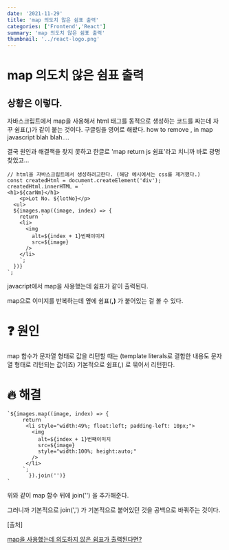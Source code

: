 ```yaml
---
date: '2021-11-29'
title: 'map 의도치 않은 쉼표 출력'
categories: ['Frontend','React']
summary: 'map 의도치 않은 쉼표 출력'
thumbnail: '../react-logo.png'
---
```


# map 의도치 않은 쉼표 출력


## 상황은 이렇다.

자바스크립트에서 map을 사용해서 html 태그를 동적으로 생성하는 코드를 짜는데 자꾸 쉼표(,)가 같이 붙는 것이다. 구글링을 영어로 해봤다. how to remove , in map javascript blah blah....

결국 원인과 해결책을 찾지 못하고 한글로 'map return js 쉼표'라고 치니까 바로 광명 찾았고...

```tsx
// html을 자바스크립트에서 생성하려고한다. (해당 예시에서는 css를 제거했다.)
const createdHtml = document.createElement('div');
createdHtml.innerHTML = `
<h1>${carNm}</h1>
	<p>Lot No. ${lotNo}</p>
  <ul>
  ${images.map((image, index) => {
    return `
    <li>
      <img
        alt=${index + 1}번째이미지
        src=${image}
      />
    </li>
    `;
  })}
`;
```

javacript에서 map을 사용했는데 쉼표가 같이 출력된다. 


map으로 이미지를 반복하는데 옆에 쉼표(**,)** 가 붙어있는 걸 볼 수 있다.  

# ❓ 원인

map 함수가 문자열 형태로 값을 리턴할 때는 (template literals로 결합한 내용도 문자열 형태로 리턴되는 값이죠) 기본적으로 쉼표(,) 로 묶어서 리턴한다.

# 🔥 해결

```tsx
`${images.map((image, index) => {
     return `
      <li style="width:49%; float:left; padding-left: 10px;">
        <img
          alt=${index + 1}번째이미지
          src=${image}
          style="width:100%; height:auto;"
        />
      </li>
     `;
	   }).join('')}
`
```

위와 같이 map 함수 뒤에 join('') 을 추가해준다.

그러니까 기본적으로 join(',') 가 기본적으로 붙어있던 것을 공백으로 바꿔주는 것이다.

[출처] 

[map을 사용했는데 의도하지 않은 쉼표가 출력된다면?](https://velog.io/@takeknowledge/map%EC%9D%84-%EC%82%AC%EC%9A%A9%ED%96%88%EB%8A%94%EB%8D%B0-%EC%9D%98%EB%8F%84%ED%95%98%EC%A7%80-%EC%95%8A%EC%9D%80-%EC%89%BC%ED%91%9C%EA%B0%80-%EC%B6%9C%EB%A0%A5%EB%90%9C%EB%8B%A4%EB%A9%B4)
